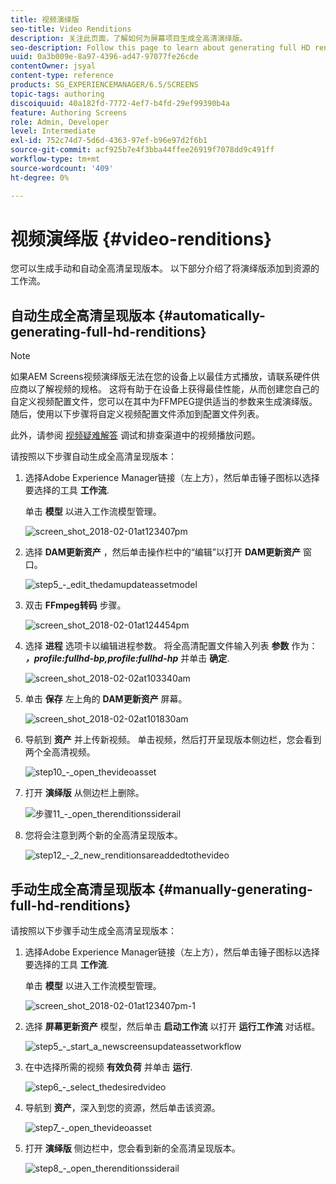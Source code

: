 ```yaml
---
title: 视频演绎版
seo-title: Video Renditions
description: 关注此页面，了解如何为屏幕项目生成全高清演绎版。
seo-description: Follow this page to learn about generating full HD renditions for your Screens project.
uuid: 0a3b009e-8a97-4396-ad47-97077fe26cde
contentOwner: jsyal
content-type: reference
products: SG_EXPERIENCEMANAGER/6.5/SCREENS
topic-tags: authoring
discoiquuid: 40a182fd-7772-4ef7-b4fd-29ef99390b4a
feature: Authoring Screens
role: Admin, Developer
level: Intermediate
exl-id: 752c74d7-5d6d-4363-97ef-b96e97d2f6b1
source-git-commit: acf925b7e4f3bba44ffee26919f7078dd9c491ff
workflow-type: tm+mt
source-wordcount: '409'
ht-degree: 0%

---
```


# 视频演绎版 {#video-renditions}

您可以生成手动和自动全高清呈现版本。 以下部分介绍了将演绎版添加到资源的工作流。

## 自动生成全高清呈现版本  {#automatically-generating-full-hd-renditions}

>[!NOTE]
>
>如果AEM Screens视频演绎版无法在您的设备上以最佳方式播放，请联系硬件供应商以了解视频的规格。 这将有助于在设备上获得最佳性能，从而创建您自己的自定义视频配置文件，您可以在其中为FFMPEG提供适当的参数来生成演绎版。 随后，使用以下步骤将自定义视频配置文件添加到配置文件列表。
>
>此外，请参阅 [视频疑难解答](troubleshoot-videos.md) 调试和排查渠道中的视频播放问题。

请按照以下步骤自动生成全高清呈现版本：

1. 选择Adobe Experience Manager链接（左上方），然后单击锤子图标以选择要选择的工具 **工作流**.

   单击 **模型** 以进入工作流模型管理。

   ![screen_shot_2018-02-01at123407pm](assets/screen_shot_2018-02-01at123407pm.png)

1. 选择 **DAM更新资产** ，然后单击操作栏中的“编辑”以打开 **DAM更新资产** 窗口。

   ![step5_-_edit_thedamupdateassetmodel](assets/step5_-_edit_thedamupdateassetmodel.png)

1. 双击 **FFmpeg转码** 步骤。

   ![screen_shot_2018-02-01at124454pm](assets/screen_shot_2018-02-01at124454pm.png)

1. 选择 **进程** 选项卡以编辑进程参数。 将全高清配置文件输入列表 **参数** 作为： ***，profile:fullhd-bp,profile:fullhd-hp*** 并单击 **确定**.

   ![screen_shot_2018-02-02at103340am](assets/screen_shot_2018-02-02at103340am.png)

1. 单击 **保存** 左上角的 **DAM更新资产** 屏幕。

   ![screen_shot_2018-02-02at101830am](assets/screen_shot_2018-02-02at101830am.png)

1. 导航到 **资产** 并上传新视频。 单击视频，然后打开呈现版本侧边栏，您会看到两个全高清视频。

   ![step10_-_open_thevideoasset](assets/step10_-_open_thevideoasset.png)

1. 打开 **演绎版** 从侧边栏上删除。

   ![步骤11_-_open_therenditionssiderail](assets/step11_-_open_therenditionssiderail.png)

1. 您将会注意到两个新的全高清呈现版本。

   ![step12_-_2_new_renditionsareaddedtothevideo](assets/step12_-_2_new_renditionsareaddedtothevideo.png)

## 手动生成全高清呈现版本 {#manually-generating-full-hd-renditions}

请按照以下步骤手动生成全高清呈现版本：

1. 选择Adobe Experience Manager链接（左上方），然后单击锤子图标以选择要选择的工具 **工作流**.

   单击 **模型** 以进入工作流模型管理。

   ![screen_shot_2018-02-01at123407pm-1](assets/screen_shot_2018-02-01at123407pm-1.png)

1. 选择 **屏幕更新资产** 模型，然后单击 **启动工作流** 以打开 **运行工作流** 对话框。

   ![step5_-_start_a_newscreensupdateassetworkflow](assets/step5_-_start_a_newscreensupdateassetworkflow.png)

1. 在中选择所需的视频 **有效负荷** 并单击 **运行**.

   ![step6_-_select_thedesiredvideo](assets/step6_-_select_thedesiredvideo.png)

1. 导航到 **资产**，深入到您的资源，然后单击该资源。

   ![step7_-_open_thevideoasset](assets/step7_-_open_thevideoasset.png)

1. 打开 **演绎版** 侧边栏中，您会看到新的全高清呈现版本。

   ![step8_-_open_therenditionssiderail](assets/step8_-_open_therenditionssiderail.png)
